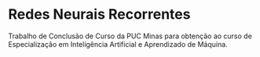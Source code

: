 # Redes Neurais Recorrentes
Trabalho de Conclusão de Curso da PUC Minas para obtenção ao curso de Especialização em Inteligência Artificial e Aprendizado de Máquina. 
